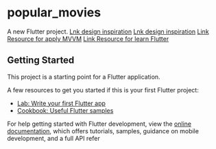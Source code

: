 # popular_movies

A new Flutter project.
[Lnk design inspiration](https://stripo.email/en/demo/?template=1141455&project=386966&guid=72c248b1-b891-4a2e-820b-879e4f3db2a8)
[Lnk design inspiration](https://dribbble.com/shots/7365479-Movies-App)
[Link Resource for apply MVVM](https://www.youtube.com/watch?v=W1e7d3cvnRo&t=2s)
[Link Resource for learn Flutter](https://www.udemy.com/course/flutter-ios-android-fernando-herrera/learn/lecture/18737232#content)


## Getting Started

This project is a starting point for a Flutter application.

A few resources to get you started if this is your first Flutter project:

- [Lab: Write your first Flutter app](https://docs.flutter.dev/get-started/codelab)
- [Cookbook: Useful Flutter samples](https://docs.flutter.dev/cookbook)

For help getting started with Flutter development, view the
[online documentation](https://docs.flutter.dev/), which offers tutorials,
samples, guidance on mobile development, and a full API refer